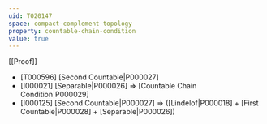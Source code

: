 ```yaml
---
uid: T020147
space: compact-complement-topology
property: countable-chain-condition
value: true
---
```

[[Proof]]

* [T000596] [Second Countable|P000027]
* [I000021] [Separable|P000026] => [Countable Chain Condition|P000029]
* [I000125] [Second Countable|P000027] => ([Lindelof|P000018] + [First Countable|P000028] + [Separable|P000026])

